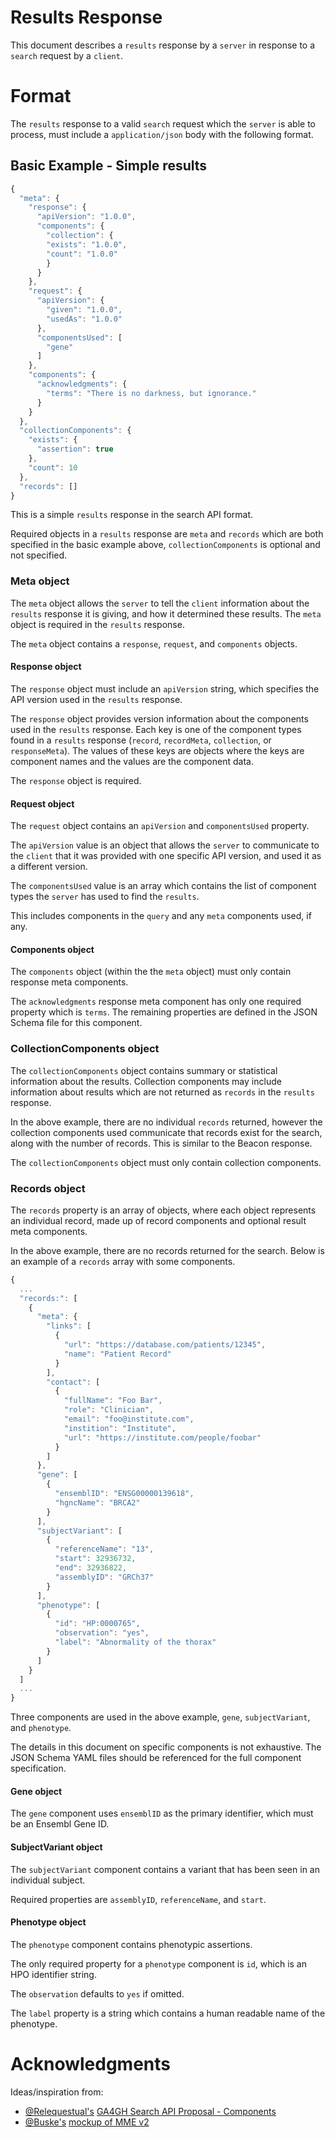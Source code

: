 # Results Response

This document describes a `results` response by a `server` in response to a `search` request by a `client`.

# Format

The `results` response to a valid `search` request which the `server` is able to process, must include a `application/json` body with the following format.

## Basic Example - Simple results

```javascript
{
  "meta": {
    "response": {
      "apiVersion": "1.0.0",
      "components": {
        "collection": {
        "exists": "1.0.0",
        "count": "1.0.0"
        }
      }
    },
    "request": {
      "apiVersion": {
        "given": "1.0.0",
        "usedAs": "1.0.0"
      },
      "componentsUsed": [
        "gene"
      ]
    },
    "components": {
      "acknowledgments": {
        "terms": "There is no darkness, but ignorance."
      }
    }
  },
  "collectionComponents": {
    "exists": {
      "assertion": true
    },
    "count": 10
  },
  "records": []
}
```

This is a simple `results` response in the search API format.

Required objects in a `results` response are `meta` and `records` which are both specified in the basic example above, `collectionComponents` is optional and not specified.

### Meta object

The `meta` object allows the `server` to tell the `client` information about the `results` response it is giving, and how it determined these results. The `meta` object is required in the `results` response.

The `meta` object contains a `response`, `request`, and `components` objects.

#### Response object

The `response` object must include an `apiVersion` string, which specifies the API version used in the `results` response.

The `response` object provides version information about the components used in the `results` response.
Each key is one of the component types found in a `results` response (`record`, `recordMeta`, `collection`, or `responseMeta`).
The values of these keys are objects where the keys are component names and the values are the component data.

The `response` object is required.

#### Request object

The `request` object contains an `apiVersion` and `componentsUsed` property.

The `apiVersion` value is an object that allows the `server` to communicate to the `client` that it was provided with one specific API version, and used it as a different version.

The `componentsUsed` value is an array which contains the list of component types the `server` has used to find the `results`.

This includes components in the `query` and any `meta` components used, if any.

#### Components object

The `components` object (within the the `meta` object) must only contain response meta components.

The `acknowledgments` response meta component has only one required property which is `terms`. The remaining properties are defined in the JSON Schema file for this component.

### CollectionComponents object

The `collectionComponents` object contains summary or statistical information about the results.
Collection components may include information about results which are not returned as `records` in the `results` response.

In the above example, there are no individual `records` returned, however the collection components used communicate that records exist for the search, along with the number of records. This is similar to the Beacon response.

The `collectionComponents` object must only contain collection components.

### Records object

The `records` property is an array of objects, where each object represents an individual record, made up of record components and optional result meta components. 

In the above example, there are no records returned for the search.
Below is an example of a `records` array with some components.


```javascript
{
  ...
  "records:": [
    {
      "meta": {
        "links": [
          {
            "url": "https://database.com/patients/12345",
            "name": "Patient Record"
          }
        ],
        "contact": [
          {
            "fullName": "Foo Bar",
            "role": "Clinician",
            "email": "foo@institute.com",
            "instition": "Institute",
            "url": "https://institute.com/people/foobar"
          }
        ]
      },
      "gene": [
        {
          "ensemblID": "ENSG00000139618",
          "hgncName": "BRCA2"
        }
      ],
      "subjectVariant": [
        {
          "referenceName": "13",
          "start": 32936732,
          "end": 32936822,
          "assemblyID": "GRCh37"
        }
      ],
      "phenotype": [
        {
          "id": "HP:0000765",
          "observation": "yes",
          "label": "Abnormality of the thorax"
        }
      ]
    }
  ]
  ...
}
```

Three components are used in the above example, `gene`, `subjectVariant`, and `phenotype`.

The details in this document on specific components is not exhaustive. The JSON Schema YAML files should be referenced for the full component specification.

#### Gene object

The `gene` component uses `ensemblID` as the primary identifier, which must be an Ensembl Gene ID.

#### SubjectVariant object

The `subjectVariant` component contains a variant that has been seen in an individual subject.

Required properties are `assemblyID`, `referenceName`, and `start`.

#### Phenotype object

The `phenotype` component contains phenotypic assertions.

The only required property for a `phenotype` component is `id`, which is an HPO identifier string.

The `observation` defaults to `yes` if omitted.

The `label` property is a string which contains a human readable name of the phenotype.

# Acknowledgments

Ideas/inspiration from:
 - [@Relequestual's](https://github.com/Relequestual) [GA4GH Search API Proposal - Components](https://gist.github.com/Relequestual/65c0446944519a66f8562d02b3cb4c86) 
 - [@Buske's](https://github.com/Buske) [mockup of MME v2](https://github.com/ga4gh/mme-apis/blob/version2-mock/version2/overview.md)
